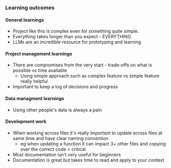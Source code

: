 ### Learning outcomes

#### General learnings
- Project like this is complex even for something quite simple.
- Everything takes longer than you expect - EVERYTHING
- LLMs are an incredible resource for prototyping and learning

#### Project management learnings
- There are compromises from the very start - trade-offs on what is possible vs time available
  - Using simple approach such as complex feature vs simple feature really helpful
- Important to keep a log of decisions and progress

#### Data managment learnings
- Using other people's data is always a pain

#### Development work
- When working across files it's really important to update across files at same time and have clear naming convention
  - eg when updating a function it can impact 3+ other files and copying over the correct code = critical
- Most documentation isn't very useful for beginners
- Documentation is great but takes time to read and apply to your context
